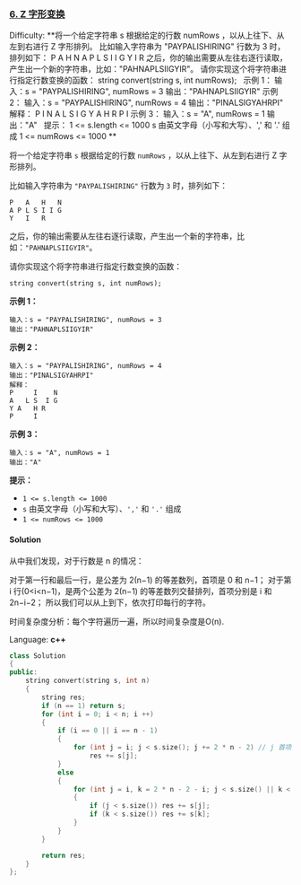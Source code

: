 ### [6\. Z 字形变换](https://leetcode-cn.com/problems/zigzag-conversion/)

Difficulty: **将一个给定字符串 s 根据给定的行数 numRows ，以从上往下、从左到右进行 Z 字形排列。 比如输入字符串为 "PAYPALISHIRING" 行数为 3 时，排列如下： P A H N A P L S I I G Y I R 之后，你的输出需要从左往右逐行读取，产生出一个新的字符串，比如："PAHNAPLSIIGYIR"。 请你实现这个将字符串进行指定行数变换的函数： string convert(string s, int numRows);   示例 1： 输入：s = "PAYPALISHIRING", numRows = 3 输出："PAHNAPLSIIGYIR" 示例 2： 输入：s = "PAYPALISHIRING", numRows = 4 输出："PINALSIGYAHRPI" 解释： P I N A L S I G Y A H R P I 示例 3： 输入：s = "A", numRows = 1 输出："A"   提示： 1 <= s.length <= 1000 s 由英文字母（小写和大写）、',' 和 '.' 组成 1 <= numRows <= 1000 **


将一个给定字符串 `s` 根据给定的行数 `numRows` ，以从上往下、从左到右进行 Z 字形排列。

比如输入字符串为 `"PAYPALISHIRING"` 行数为 `3` 时，排列如下：

```
P   A   H   N
A P L S I I G
Y   I   R
```

之后，你的输出需要从左往右逐行读取，产生出一个新的字符串，比如：`"PAHNAPLSIIGYIR"`。

请你实现这个将字符串进行指定行数变换的函数：

```
string convert(string s, int numRows);
```

**示例 1：**

```
输入：s = "PAYPALISHIRING", numRows = 3
输出："PAHNAPLSIIGYIR"
```

**示例 2：**

```
输入：s = "PAYPALISHIRING", numRows = 4
输出："PINALSIGYAHRPI"
解释：
P     I    N
A   L S  I G
Y A   H R
P     I
```

**示例 3：**

```
输入：s = "A", numRows = 1
输出："A"
```

**提示：**

*   `1 <= s.length <= 1000`
*   `s` 由英文字母（小写和大写）、`','` 和 `'.'` 组成
*   `1 <= numRows <= 1000`


#### Solution

从中我们发现，对于行数是 n 的情况：

对于第一行和最后一行，是公差为 2(n−1) 的等差数列，首项是 0 和 n−1；
对于第 i 行(0<i<n−1)，是两个公差为 2(n−1) 的等差数列交替排列，首项分别是 i 和 2n−i−2；
所以我们可以从上到下，依次打印每行的字符。

时间复杂度分析：每个字符遍历一遍，所以时间复杂度是O(n).

Language: **c++**

```c++
class Solution
{
public:
    string convert(string s, int n)
    {
        string res;
        if (n == 1) return s;
        for (int i = 0; i < n; i ++)
        {
            if (i == 0 || i == n - 1)
            {
                for (int j = i; j < s.size(); j += 2 * n - 2) // j 首项开始
                    res += s[j];
            }
            else
            {
                for (int j = i, k = 2 * n - 2 - i; j < s.size() || k < s.size(); j += 2 * n - 2, k += 2 * n - 2)
                {
                    if (j < s.size()) res += s[j];
                    if (k < s.size()) res += s[k];
                }
            }
        }

        return res;
    }
};
```
